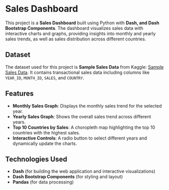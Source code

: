 # Sales Dashboard

This project is a **Sales Dashboard** built using Python with **Dash, and Dash Bootstrap Components**. The dashboard visualizes sales data with interactive charts and graphs, providing insights into monthly and yearly sales trends, as well as sales distribution across different countries.

## Dataset

The dataset used for this project is **Sample Sales Data** from Kaggle: [Sample Sales Data](https://www.kaggle.com/datasets/kyanyoga/sample-sales-data/data). It contains transactional sales data including columns like `YEAR_ID`, `MONTH_ID`, `SALES`, and `COUNTRY`.

## Features

- **Monthly Sales Graph**: Displays the monthly sales trend for the selected year.
- **Yearly Sales Graph**: Shows the overall sales trend across different years.
- **Top 10 Countries by Sales**: A choropleth map highlighting the top 10 countries with the highest sales.
- **Interactive Controls**: A radio button to select different years and dynamically update the charts.

## Technologies Used

- **Dash**  (for building the web application and interactive visualizations)
- **Dash Bootstrap Components** (for styling and layout)
- **Pandas** (for data processing)
